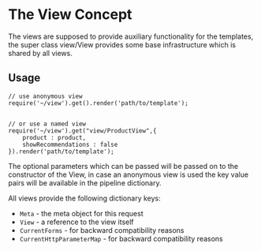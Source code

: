 # The View Concept

The views are supposed to provide auxiliary functionality for the templates, the super class view/View provides some base infrastructure which is shared by all views.

## Usage

```
// use anonymous view
require('~/view').get().render('path/to/template');


// or use a named view
require('~/view').get("view/ProductView",{
    product : product,
    showRecommendations : false
}).render('path/to/template');
```

The optional parameters which can be passed will be passed on to the constructor of the View, in case an anonymous view is used the key value pairs will be available in the pipeline dictionary.

All views provide the following dictionary keys:

* `Meta` - the meta object for this request
* `View` - a reference to the view itself
* `CurrentForms` - for backward compatibility reasons
* `CurrentHttpParameterMap` - for backward compatibility reasons